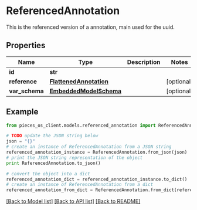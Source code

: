 # ReferencedAnnotation

This is the referenced version of a annotation, main used for the uuid.

## Properties
Name | Type | Description | Notes
------------ | ------------- | ------------- | -------------
**id** | **str** |  | 
**reference** | [**FlattenedAnnotation**](FlattenedAnnotation.md) |  | [optional] 
**var_schema** | [**EmbeddedModelSchema**](EmbeddedModelSchema.md) |  | [optional] 

## Example

```python
from pieces_os_client.models.referenced_annotation import ReferencedAnnotation

# TODO update the JSON string below
json = "{}"
# create an instance of ReferencedAnnotation from a JSON string
referenced_annotation_instance = ReferencedAnnotation.from_json(json)
# print the JSON string representation of the object
print ReferencedAnnotation.to_json()

# convert the object into a dict
referenced_annotation_dict = referenced_annotation_instance.to_dict()
# create an instance of ReferencedAnnotation from a dict
referenced_annotation_from_dict = ReferencedAnnotation.from_dict(referenced_annotation_dict)
```
[[Back to Model list]](../README.md#documentation-for-models) [[Back to API list]](../README.md#documentation-for-api-endpoints) [[Back to README]](../README.md)


